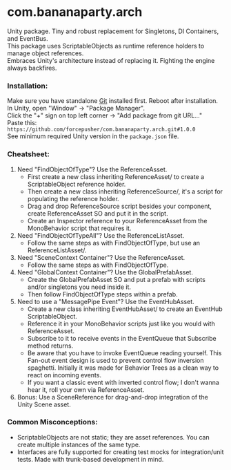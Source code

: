 # com.bananaparty.arch  
  
Unity package. Tiny and robust replacement for Singletons, DI Containers, and EventBus.  
This package uses ScriptableObjects as runtime reference holders to manage object references.  
Embraces Unity's architecture instead of replacing it. Fighting the engine always backfires.  
  
### Installation:  
Make sure you have standalone [Git](https://git-scm.com/downloads) installed first. Reboot after installation.  
In Unity, open "Window" -> "Package Manager".  
Click the "+" sign on top left corner -> "Add package from git URL..."  
Paste this: `https://github.com/forcepusher/com.bananaparty.arch.git#1.0.0`  
See minimum required Unity version in the `package.json` file.  
  
### Cheatsheet:  
1. Need "FindObjectOfType"? Use the ReferenceAsset.  
	- First create a new class inheriting ReferenceAsset/<YourClass/> to create a ScriptableObject reference holder.  
	- Then create a new class inheriting ReferenceSource/<YourClass/>, it's a script for populating the reference holder.  
	- Drag and drop ReferenceSource script besides your component, create ReferenceAsset SO and put it in the script.  
	- Create an Inspector reference to your ReferenceAsset from the MonoBehavior script that requires it.  
2. Need "FindObjectOfTypeAll"? Use the ReferenceListAsset.  
	- Follow the same steps as with FindObjectOfType, but use an ReferenceListAsset/<YourClass/>.  
3. Need "SceneContext Container"? Use the ReferenceAsset.  
	- Follow the same steps as with FindObjectOfType.  
4. Need "GlobalContext Container"? Use the GlobalPrefabAsset.  
    - Create the GlobalPrefabAsset SO and put a prefab with scripts and/or singletons you need inside it.  
	- Then follow FindObjectOfType steps within a prefab.  
5. Need to use a "MessagePipe Event"? Use the EventHubAsset.  
	- Create a new class inheriting EventHubAsset/<YourEventPayloadClass/> to create an EventHub ScriptableObject.  
	- Reference it in your MonoBehavior scripts just like you would with ReferenceAsset.  
	- Subscribe to it to receive events in the EventQueue that Subscribe method returns.  
	- Be aware that you have to invoke EventQueue reading yourself. This Fan-out event design is used to prevent control flow inversion spaghetti. Initially it was made for Behavior Trees as a clean way to react on incoming events.  
	- If you want a classic event with inverted control flow; I don't wanna hear it, roll your own via ReferenceAsset.  
6. Bonus: Use a SceneReference for drag-and-drop integration of the Unity Scene asset.  
  
### Common Misconceptions:  
- ScriptableObjects are not static; they are asset references. You can create multiple instances of the same type.  
- Interfaces are fully supported for creating test mocks for integration/unit tests. Made with trunk-based development in mind.
